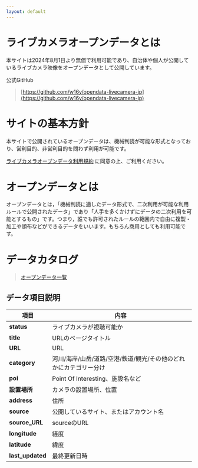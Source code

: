 ```yaml
---
layout: default
---
```


# ライブカメラオープンデータとは
本サイトは2024年8月1日より無償で利用可能であり、自治体や個人が公開しているライブカメラ映像をオープンデータとして公開しています。

公式GitHub
>[https://github.com/w16y/opendata-livecamera-jp](https://github.com/w16y/opendata-livecamera-jp)

# サイトの基本方針
本サイトで公開されているオープンデータは、機械判読が可能な形式となっており、営利目的、非営利目的を問わず利用が可能です。

[ライブカメラオープンデータ利用規約](./another-page.html)
に同意の上、ご利用ください。
<!-- ここに利用規約のページURL追加してください -->


# オープンデータとは
オープンデータとは，「機械判読に適したデータ形式で、二次利用が可能な利用ルールで公開されたデータ」であり「人手を多くかけずにデータの二次利用を可能とするもの」です。つまり，誰でも許可されたルールの範囲内で自由に複製・加工や頒布などができるデータをいいます。もちろん商用としても利用可能です。

# データカタログ
>[オープンデータ一覧](https://github.com/w16y/opendata-livecamera-jp)

## データ項目説明

| 項目        | 内容                                          |
|--------------|-------------------------------------------------------------------|
| **status**        | ライブカメラが視聴可能か                                               |
| **title**        | URLのページタイトル                                               |
| **URL**          | URL                                                               |
| **category**     | 河川/海岸/山岳/道路/空港/鉄道/観光/その他のどれかにカテゴリー分け |
| **poi**          | Point Of Interesting、施設名など                                  |
| **設置場所**     | カメラの設置場所、位置                                            |
| **address**       | 住所                                                              |
| **source**        | 公開しているサイト、またはアカウント名                            |
| **source_URL**    | sourceのURL                                                       |
| **longitude**     | 経度                                                              |
| **latitude**      | 緯度                                                              |
| **last_updated**  | 最終更新日時                                                      |


